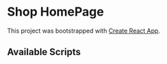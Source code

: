 # Shop HomePage

This project was bootstrapped with [Create React App](https://github.com/facebook/create-react-app).

## Available Scripts